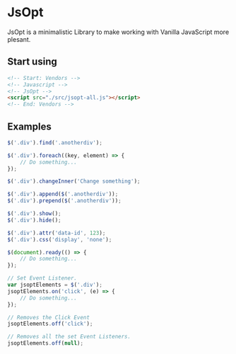 # JsOpt
JsOpt is a minimalistic Library to make working with Vanilla JavaScript more plesant.

## Start using
```html
<!-- Start: Vendors -->
<!-- Javascript -->
<!-- JsOpt -->
<script src="./src/jsopt-all.js"></script>
<!-- End: Vendors -->
```

## Examples
```javascript
$('.div').find('.anotherdiv');

$('.div').foreach((key, element) => {
    // Do something...
});

$('.div').changeInner('Change something');

$('.div').append($('.anotherdiv'));
$('.div').prepend($('.anotherdiv'));

$('.div').show();
$('.div').hide();

$('.div').attr('data-id', 123);
$('.div').css('display', 'none');

$(document).ready(() => {
    // Do something...
});

// Set Event Listener.
var jsoptElements = $('.div');
jsoptElements.on('click', (e) => {
    // Do something...
});

// Removes the Click Event
jsoptElements.off('click');

// Removes all the set Event Listeners.
jsoptElements.off(null);
```
